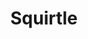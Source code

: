 ---
title: Squirtle
description: Squirtle is a Water-type Pokémon introduced in Generation I.
type: Water
---